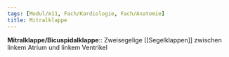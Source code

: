```yaml
---
tags: [Modul/m11, Fach/Kardiologie, Fach/Anatomie]
title: Mitralklappe
---
```

**Mitralklappe/Bicuspidalklappe**:: Zweisegelige [[Segelklappen]] zwischen linkem Atrium und linkem Ventrikel
